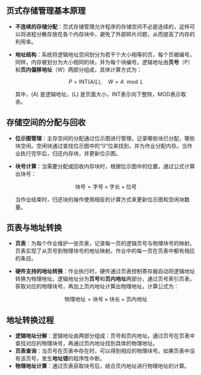 
## 页式存储管理基本原理

- **不连续的存储分配**：页式存储管理允许程序的存储空间不必是连续的，这样可以将进程分散存放在各个内存块中，避免了外部碎片问题，从而提高了内存的利用率。
- **地址结构**：系统将逻辑地址空间划分为若干个大小相等的页，每个页被编号。同样，内存被划分为大小相同的块，并为每个块编号。逻辑地址由**页号**（P）和**页内偏移地址**（W）两部分组成，具体计算方式为：


    $$
     P = \text{INT}(A / L), \quad W = A \mod L
    $$

     其中，\(A\) 是逻辑地址，\(L\) 是页面大小，INT表示向下整除，MOD表示取余。

## 存储空间的分配与回收

- **位示图管理**：主存空间的分配通过位示图进行管理，记录哪些块已分配，哪些块空闲。空闲块通过查找位示图中的“0”位来找到，并为作业分配内存。当作业执行完毕后，归还内存块，并更新位示图。
- **块号计算**：当需要分配或回收内存块时，根据位示图中的位置，通过公式计算出块号：

    $$
      \text{块号} = \text{字号} \times \text{字长} + \text{位号}
    $$

  当作业结束时，归还块的操作使用相反的计算方式来更新位示图和空闲块数量。

## 页表与地址转换

- **页表**：为每个作业维护一张页表，记录每一页的逻辑页号与物理块号的映射。页表实现了从页号到物理块号的地址映射。作业中的每一页在页表中都有相应的条目。
- **硬件支持的地址转换**：作业执行时，硬件通过页表控制寄存器自动将逻辑地址转换为物理地址。逻辑地址分为**页号**和**页内地址**两部分，通过页号索引页表，获取对应的物理块号，再加上页内地址计算出物理地址。计算公式为：
  
    $$
     \text{物理地址} = \text{块号} \times \text{块长} + \text{页内地址}
    $$

## 地址转换过程

- **逻辑地址分解**：逻辑地址由两部分组成：页号和页内地址。通过页号在页表中查找对应的物理块号，再通过页内地址找到具体的物理地址。
- **页表查询**：当页号在页表中存在时，可以得到相应的物理块号。如果页表中没有该页号，发生**地址错**的程序性中断。
- **物理地址计算**：通过页表获取块号后，结合页内地址进行物理地址的计算。


